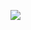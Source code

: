 <a href="https://github.com/dcavalei/ft_printf/blob/main/resources/subject.pdf" target="_blank"> <img src="https://user-images.githubusercontent.com/80326272/146805238-000add8c-3fa2-4ae1-b3e6-10fb050e1da4.png" > </a>
